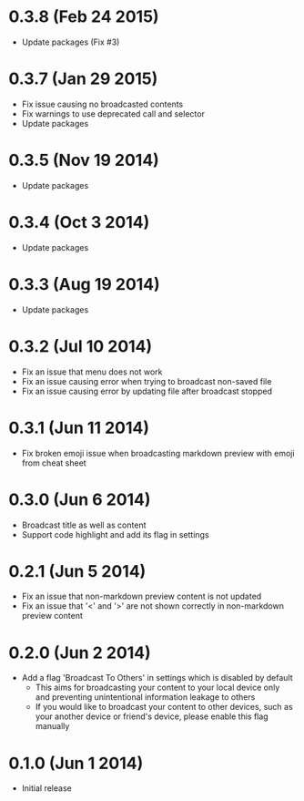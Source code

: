 0.3.8 (Feb 24 2015)
===================

* Update packages (Fix #3)

0.3.7 (Jan 29 2015)
===================

* Fix issue causing no broadcasted contents
* Fix warnings to use deprecated call and selector
* Update packages

0.3.5 (Nov 19 2014)
===================

* Update packages

0.3.4 (Oct 3 2014)
==================

* Update packages

0.3.3 (Aug 19 2014)
===================

* Update packages

0.3.2 (Jul 10 2014)
===================

* Fix an issue that menu does not work
* Fix an issue causing error when trying to broadcast non-saved file
* Fix an issue causing error by updating file after broadcast stopped

0.3.1 (Jun 11 2014)
===================

* Fix broken emoji issue when broadcasting markdown preview with emoji from cheat sheet

0.3.0 (Jun 6 2014)
==================

* Broadcast title as well as content
* Support code highlight and add its flag in settings

0.2.1 (Jun 5 2014)
==================

* Fix an issue that non-markdown preview content is not updated
* Fix an issue that '<' and '>' are not shown correctly in non-markdown preview content

0.2.0 (Jun 2 2014)
==================

* Add a flag 'Broadcast To Others' in settings which is disabled by default
  * This aims for broadcasting your content to your local device only and
    preventing unintentional information leakage to others
  * If you would like to broadcast your content to other devices, such as
    your another device or friend's device, please enable this flag manually

0.1.0 (Jun 1 2014)
==================

* Initial release
